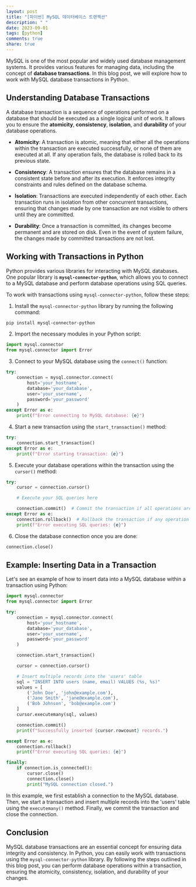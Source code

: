 ```yaml
---
layout: post
title: "[파이썬] MySQL 데이터베이스 트랜잭션"
description: " "
date: 2023-09-01
tags: [python]
comments: true
share: true
---
```


MySQL is one of the most popular and widely used database management systems. It provides various features for managing data, including the concept of **database transactions**. In this blog post, we will explore how to work with MySQL database transactions in Python.

## Understanding Database Transactions

A database transaction is a sequence of operations performed on a database that should be executed as a single logical unit of work. It allows you to ensure the **atomicity**, **consistency**, **isolation**, and **durability** of your database operations. 

- **Atomicity**: A transaction is atomic, meaning that either all the operations within the transaction are executed successfully, or none of them are executed at all. If any operation fails, the database is rolled back to its previous state.

- **Consistency**: A transaction ensures that the database remains in a consistent state before and after its execution. It enforces integrity constraints and rules defined on the database schema.

- **Isolation**: Transactions are executed independently of each other. Each transaction runs in isolation from other concurrent transactions, ensuring that changes made by one transaction are not visible to others until they are committed.

- **Durability**: Once a transaction is committed, its changes become permanent and are stored on disk. Even in the event of system failure, the changes made by committed transactions are not lost.

## Working with Transactions in Python

Python provides various libraries for interacting with MySQL databases. One popular library is **`mysql-connector-python`**, which allows you to connect to a MySQL database and perform database operations using SQL queries.

To work with transactions using `mysql-connector-python`, follow these steps:

1. Install the `mysql-connector-python` library by running the following command:
```bash
pip install mysql-connector-python
```

2. Import the necessary modules in your Python script:
```python
import mysql.connector
from mysql.connector import Error
```

3. Connect to your MySQL database using the `connect()` function:
```python
try:
    connection = mysql.connector.connect(
        host='your_hostname',
        database='your_database',
        user='your_username',
        password='your_password'
    )
except Error as e:
    print(f"Error connecting to MySQL database: {e}")
```

4. Start a new transaction using the `start_transaction()` method:
```python
try:
    connection.start_transaction()
except Error as e:
    print(f"Error starting transaction: {e}")
```

5. Execute your database operations within the transaction using the `cursor()` method:
```python
try:
    cursor = connection.cursor()

    # Execute your SQL queries here

    connection.commit()  # Commit the transaction if all operations are successful
except Error as e:
    connection.rollback()  # Rollback the transaction if any operation fails
    print(f"Error executing SQL queries: {e}")
```

6. Close the database connection once you are done:
```python
connection.close()
```

## Example: Inserting Data in a Transaction

Let's see an example of how to insert data into a MySQL database within a transaction using Python:

```python
import mysql.connector
from mysql.connector import Error

try:
    connection = mysql.connector.connect(
        host='your_hostname',
        database='your_database',
        user='your_username',
        password='your_password'
    )

    connection.start_transaction()

    cursor = connection.cursor()

    # Insert multiple records into the 'users' table
    sql = "INSERT INTO users (name, email) VALUES (%s, %s)"
    values = [
        ('John Doe', 'john@example.com'),
        ('Jane Smith', 'jane@example.com'),
        ('Bob Johnson', 'bob@example.com')
    ]
    cursor.executemany(sql, values)

    connection.commit()
    print(f"Successfully inserted {cursor.rowcount} records.")

except Error as e:
    connection.rollback()
    print(f"Error executing SQL queries: {e}")

finally:
    if connection.is_connected():
        cursor.close()
        connection.close()
        print("MySQL connection closed.")
```

In this example, we first establish a connection to the MySQL database. Then, we start a transaction and insert multiple records into the 'users' table using the `executemany()` method. Finally, we commit the transaction and close the connection.

## Conclusion

MySQL database transactions are an essential concept for ensuring data integrity and consistency. In Python, you can easily work with transactions using the `mysql-connector-python` library. By following the steps outlined in this blog post, you can perform database operations within a transaction, ensuring the atomicity, consistency, isolation, and durability of your changes.